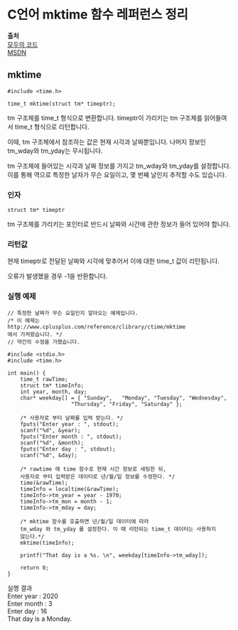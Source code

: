 # C언어 mktime 함수 레퍼런스 정리
  
**출처**  
<a href = "https://modoocode.com/112" target = "_blank">모두의 코드</a>  
<a href = "https://docs.microsoft.com/ko-kr/cpp/c-runtime-library/reference/mktime-mktime32-mktime64?view=vs-2019" target = "_blank">MSDN</a>  
  
## mktime
  
    #include <time.h>

    time_t mktime(struct tm* timeptr);
  
tm 구조체를 time_t 형식으로 변환합니다. timeptr이 가리키는 tm 구조체를 읽어들여서 time_t 형식으로 리턴합니다.  
  
이때, tm 구조체에서 참조하는 값은 현재 시각과 날짜뿐입니다. 나머지 정보인 tm_wday와 tm_yday는 무시됩니다.  
  
tm 구조체에 들어있는 시각과 날짜 정보를 가지고 tm_wday와 tm_yday를 설정합니다. 이를 통해 역으로 특정한 날자가 무슨 요일이고, 몇 번째 날인지 추적할 수도 있습니다.  
  
### 인자
  
    struct tm* timeptr
  
tm 구조체를 가리키는 포인터로 반드시 날짜와 시간에 관한 정보가 들어 있어야 합니다.  
  
### 리턴값
  
현재 timeptr로 전달된 날짜와 시각에 맞추어서 이에 대한 time_t 값이 리턴됩니다.  
  
오류가 발생했을 경우 -1을 반환합니다.  
  
### 실행 예제
  
    // 특정한 날짜가 무슨 요일인지 알아오는 예제입니다.
    /* 이 예제는
    http://www.cplusplus.com/reference/clibrary/ctime/mktime
    에서 가져왔습니다. */
    // 약간의 수정을 가했습니다.

    #include <stdio.h>
    #include <time.h>

    int main() {
        time_t rawTime;
        struct tm* timeInfo;
        int year, month, day;
        char* weekday[] = { "Sunday",   "Monday", "Tuesday", "Wednesday",
                        "Thursday", "Friday", "Saturday" };

        /* 사용자로 부터 날짜를 입력 받는다. */
        fputs("Enter year : ", stdout);
        scanf("%d", &year);
        fputs("Enter month : ", stdout);
        scanf("%d", &month);
        fputs("Enter day : ", stdout);
        scanf("%d", &day);

        /* rawtime 에 time 함수로 현재 시간 정보로 세팅한 뒤,
        사용자로 부터 입력받은 데이터로 년/월/일 정보를 수정한다. */
        time(&rawTime);
        timeInfo = localtime(&rawTime);
        timeInfo->tm_year = year - 1970;
        timeInfo->tm_mon = month - 1;
        timeInfo->tm_mday = day;

        /* mktime 함수를 호출하면 년/월/일 데이터에 따라
        tm_wday 와 tm_yday 를 설정한다. 이 때 리턴되는 time_t 데이터는 사용하지
        않는다.*/
        mktime(timeInfo);

        printf("That day is a %s. \n", weekday[timeInfo->tm_wday]);

        return 0;
    }
  
실행 결과  
Enter year : 2020  
Enter month : 3  
Enter day : 16  
That day is a Monday.